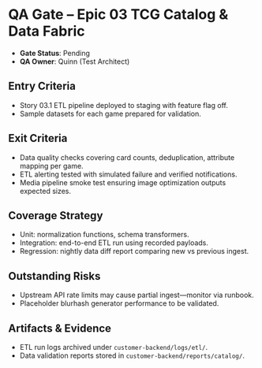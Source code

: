 # QA Gate – Epic 03 TCG Catalog & Data Fabric

- **Gate Status**: Pending
- **QA Owner**: Quinn (Test Architect)

## Entry Criteria
- Story 03.1 ETL pipeline deployed to staging with feature flag off.
- Sample datasets for each game prepared for validation.

## Exit Criteria
- Data quality checks covering card counts, deduplication, attribute mapping per game.
- ETL alerting tested with simulated failure and verified notifications.
- Media pipeline smoke test ensuring image optimization outputs expected sizes.

## Coverage Strategy
- Unit: normalization functions, schema transformers.
- Integration: end-to-end ETL run using recorded payloads.
- Regression: nightly data diff report comparing new vs previous ingest.

## Outstanding Risks
- Upstream API rate limits may cause partial ingest—monitor via runbook.
- Placeholder blurhash generator performance to be validated.

## Artifacts & Evidence
- ETL run logs archived under `customer-backend/logs/etl/`.
- Data validation reports stored in `customer-backend/reports/catalog/`.
